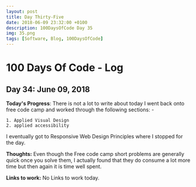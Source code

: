 ```yaml
---
layout: post
title: Day Thirty-Five
date: 2018-06-09 23:32:00 +0100
description: 100DaysOfCode Day 35
img: 35.png
tags: [Software, Blog, 100DaysOfCode]
---
```


# 100 Days Of Code - Log

## Day 34: June 09, 2018

**Today's Progress**: There is not a lot to write about today I went back onto free code camp and worked through the following sections: -

    1. Applied Visual Design
    2. applied accessibility

I eventually got to Responsive Web Design Principles where I stopped for the day.

**Thoughts:** Even though the Free code camp short problems are generally quick once you solve them, I actually found that they do consume a lot more time but then again it is time well spent.

**Links to work:**
No Links to work today.
